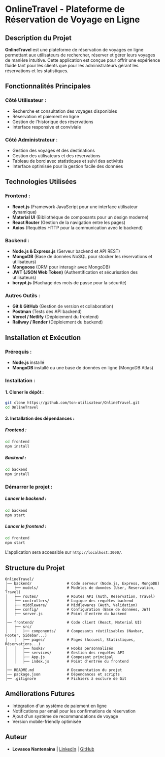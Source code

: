 # OnlineTravel - Plateforme de Réservation de Voyage en Ligne

## Description du Projet
**OnlineTravel** est une plateforme de réservation de voyages en ligne permettant aux utilisateurs de rechercher, réserver et gérer leurs voyages de manière intuitive. Cette application est conçue pour offrir une expérience fluide tant pour les clients que pour les administrateurs gérant les réservations et les statistiques.

## Fonctionnalités Principales
### Côté Utilisateur :
- Recherche et consultation des voyages disponibles
- Réservation et paiement en ligne
- Gestion de l'historique des réservations
- Interface responsive et conviviale

### Côté Administrateur :
- Gestion des voyages et des destinations
- Gestion des utilisateurs et des réservations
- Tableau de bord avec statistiques et suivi des activités
- Interface optimisée pour la gestion facile des données

## Technologies Utilisées
### Frontend :
- **React.js** (Framework JavaScript pour une interface utilisateur dynamique)
- **Material UI** (Bibliothèque de composants pour un design moderne)
- **React Router** (Gestion de la navigation entre les pages)
- **Axios** (Requêtes HTTP pour la communication avec le backend)

### Backend :
- **Node.js & Express.js** (Serveur backend et API REST)
- **MongoDB** (Base de données NoSQL pour stocker les réservations et utilisateurs)
- **Mongoose** (ORM pour interagir avec MongoDB)
- **JWT (JSON Web Token)** (Authentification et sécurisation des utilisateurs)
- **bcrypt.js** (Hachage des mots de passe pour la sécurité)

### Autres Outils :
- **Git & GitHub** (Gestion de version et collaboration)
- **Postman** (Tests des API backend)
- **Vercel / Netlify** (Déploiement du frontend)
- **Railway / Render** (Déploiement du backend)

## Installation et Exécution
### Prérequis :
- **Node.js** installé
- **MongoDB** installé ou une base de données en ligne (MongoDB Atlas)

### Installation :
#### 1. Cloner le dépôt :
```bash
git clone https://github.com/ton-utilisateur/OnlineTravel.git
cd OnlineTravel
```

#### 2. Installation des dépendances :
##### Frontend :
```bash
cd frontend
npm install
```

##### Backend :
```bash
cd backend
npm install
```

### Démarrer le projet :
##### Lancer le backend :
```bash
cd backend
npm start
```

##### Lancer le frontend :
```bash
cd frontend
npm start
```

L'application sera accessible sur `http://localhost:3000/`.

## Structure du Projet
```
OnlineTravel/
│── backend/                # Code serveur (Node.js, Express, MongoDB)
│   ├── models/             # Modèles de données (User, Reservation, Travel)
│   ├── routes/             # Routes API (Auth, Reservation, Travel)
│   ├── controllers/        # Logique des requêtes backend
│   ├── middleware/         # Middlewares (Auth, Validation)
│   ├── config/             # Configuration (Base de données, JWT)
│   ├── server.js           # Point d'entrée du backend
│
│── frontend/               # Code client (React, Material UI)
│   ├── src/
│   │   ├── components/     # Composants réutilisables (Navbar, Footer, Sidebar...)
│   │   ├── pages/          # Pages (Accueil, Statistiques, Réservations...)
│   │   ├── hooks/          # Hooks personnalisés
│   │   ├── services/       # Gestion des requêtes API
│   │   ├── App.js          # Composant principal
│   │   ├── index.js        # Point d'entrée du frontend
│
│── README.md               # Documentation du projet
│── package.json            # Dépendances et scripts
│── .gitignore              # Fichiers à exclure de Git
```

## Améliorations Futures
- Intégration d'un système de paiement en ligne
- Notifications par email pour les confirmations de réservation
- Ajout d'un système de recommandations de voyage
- Version mobile-friendly optimisée

## Auteur
- **Lovasoa Nantenaina** | [LinkedIn](https://linkedin.com/in/LovasoaNantenaina) | [GitHub](https://github.com/LovaxCoding)



